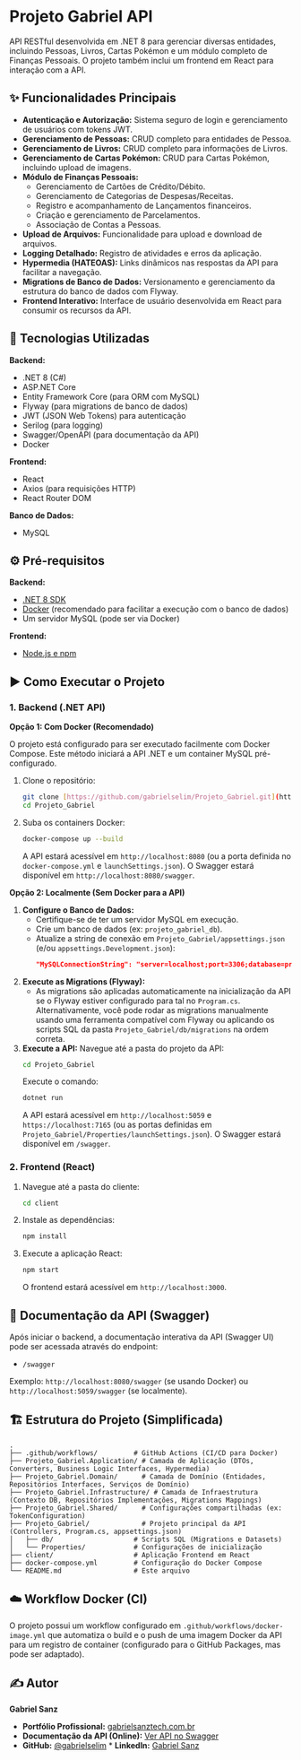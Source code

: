 # Projeto Gabriel API

API RESTful desenvolvida em .NET 8 para gerenciar diversas entidades, incluindo Pessoas, Livros, Cartas Pokémon e um módulo completo de Finanças Pessoais. O projeto também inclui um frontend em React para interação com a API.

## ✨ Funcionalidades Principais

* **Autenticação e Autorização:** Sistema seguro de login e gerenciamento de usuários com tokens JWT.
* **Gerenciamento de Pessoas:** CRUD completo para entidades de Pessoa.
* **Gerenciamento de Livros:** CRUD completo para informações de Livros.
* **Gerenciamento de Cartas Pokémon:** CRUD para Cartas Pokémon, incluindo upload de imagens.
* **Módulo de Finanças Pessoais:**
    * Gerenciamento de Cartões de Crédito/Débito.
    * Gerenciamento de Categorias de Despesas/Receitas.
    * Registro e acompanhamento de Lançamentos financeiros.
    * Criação e gerenciamento de Parcelamentos.
    * Associação de Contas a Pessoas.
* **Upload de Arquivos:** Funcionalidade para upload e download de arquivos.
* **Logging Detalhado:** Registro de atividades e erros da aplicação.
* **Hypermedia (HATEOAS):** Links dinâmicos nas respostas da API para facilitar a navegação.
* **Migrations de Banco de Dados:** Versionamento e gerenciamento da estrutura do banco de dados com Flyway.
* **Frontend Interativo:** Interface de usuário desenvolvida em React para consumir os recursos da API.

## 🚀 Tecnologias Utilizadas

**Backend:**
* .NET 8 (C#)
* ASP.NET Core
* Entity Framework Core (para ORM com MySQL)
* Flyway (para migrations de banco de dados)
* JWT (JSON Web Tokens) para autenticação
* Serilog (para logging)
* Swagger/OpenAPI (para documentação da API)
* Docker

**Frontend:**
* React
* Axios (para requisições HTTP)
* React Router DOM

**Banco de Dados:**
* MySQL

## ⚙️ Pré-requisitos

**Backend:**
* [.NET 8 SDK](https://dotnet.microsoft.com/download/dotnet/8.0)
* [Docker](https://www.docker.com/get-started) (recomendado para facilitar a execução com o banco de dados)
* Um servidor MySQL (pode ser via Docker)

**Frontend:**
* [Node.js e npm](https://nodejs.org/)

## ▶️ Como Executar o Projeto

### 1. Backend (.NET API)

**Opção 1: Com Docker (Recomendado)**

O projeto está configurado para ser executado facilmente com Docker Compose. Este método iniciará a API .NET e um container MySQL pré-configurado.

1.  Clone o repositório:
    ```bash
    git clone [https://github.com/gabrielselim/Projeto_Gabriel.git](https://github.com/gabrielselim/Projeto_Gabriel.git)
    cd Projeto_Gabriel
    ```
2.  Suba os containers Docker:
    ```bash
    docker-compose up --build
    ```
    A API estará acessível em `http://localhost:8080` (ou a porta definida no `docker-compose.yml` e `launchSettings.json`). O Swagger estará disponível em `http://localhost:8080/swagger`.

**Opção 2: Localmente (Sem Docker para a API)**

1.  **Configure o Banco de Dados:**
    * Certifique-se de ter um servidor MySQL em execução.
    * Crie um banco de dados (ex: `projeto_gabriel_db`).
    * Atualize a string de conexão em `Projeto_Gabriel/appsettings.json` (e/ou `appsettings.Development.json`):
        ```json
        "MySQLConnectionString": "server=localhost;port=3306;database=projeto_gabriel_db;user=root;password=your_password"
        ```
2.  **Execute as Migrations (Flyway):**
    * As migrations são aplicadas automaticamente na inicialização da API se o Flyway estiver configurado para tal no `Program.cs`. Alternativamente, você pode rodar as migrations manualmente usando uma ferramenta compatível com Flyway ou aplicando os scripts SQL da pasta `Projeto_Gabriel/db/migrations` na ordem correta.
3.  **Execute a API:**
    Navegue até a pasta do projeto da API:
    ```bash
    cd Projeto_Gabriel
    ```
    Execute o comando:
    ```bash
    dotnet run
    ```
    A API estará acessível em `http://localhost:5059` e `https://localhost:7165` (ou as portas definidas em `Projeto_Gabriel/Properties/launchSettings.json`). O Swagger estará disponível em `/swagger`.

### 2. Frontend (React)

1.  Navegue até a pasta do cliente:
    ```bash
    cd client
    ```
2.  Instale as dependências:
    ```bash
    npm install
    ```
3.  Execute a aplicação React:
    ```bash
    npm start
    ```
    O frontend estará acessível em `http://localhost:3000`.

## 📄 Documentação da API (Swagger)

Após iniciar o backend, a documentação interativa da API (Swagger UI) pode ser acessada através do endpoint:

* `/swagger`

Exemplo: `http://localhost:8080/swagger` (se usando Docker) ou `http://localhost:5059/swagger` (se localmente).

## 🏗️ Estrutura do Projeto (Simplificada)
```text
.
├── .github/workflows/         # GitHub Actions (CI/CD para Docker)
├── Projeto_Gabriel.Application/ # Camada de Aplicação (DTOs, Converters, Business Logic Interfaces, Hypermedia)
├── Projeto_Gabriel.Domain/      # Camada de Domínio (Entidades, Repositórios Interfaces, Serviços de Domínio)
├── Projeto_Gabriel.Infrastructure/ # Camada de Infraestrutura (Contexto DB, Repositórios Implementações, Migrations Mappings)
├── Projeto_Gabriel.Shared/      # Configurações compartilhadas (ex: TokenConfiguration)
├── Projeto_Gabriel/             # Projeto principal da API (Controllers, Program.cs, appsettings.json)
│   ├── db/                    # Scripts SQL (Migrations e Datasets)
│   └── Properties/            # Configurações de inicialização
├── client/                    # Aplicação Frontend em React
├── docker-compose.yml         # Configuração do Docker Compose
└── README.md                  # Este arquivo
```

## ☁️ Workflow Docker (CI)

O projeto possui um workflow configurado em `.github/workflows/docker-image.yml` que automatiza o build e o push de uma imagem Docker da API para um registro de container (configurado para o GitHub Packages, mas pode ser adaptado).


## ✍️ Autor

**Gabriel Sanz**

* **Portfólio Profissional:** [gabrielsanztech.com.br](https://gabrielsanztech.com.br/)
* **Documentação da API (Online):** [Ver API no Swagger](https://api.gabrielsanztech.com.br/swagger/index.html)
* **GitHub:** [@gabrielselim](https://github.com/gabrielselim) * **LinkedIn:** [Gabriel Sanz](https://www.linkedin.com/in/gabriel-sanz/)

